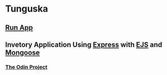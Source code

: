 # Tunguska
## [Run App](https://tunguska-production.up.railway.app/)
## Invetory Application Using [Express](https://expressjs.com/) with [EJS](https://ejs.co/) and [Mongoose](https://mongoosejs.com/)
### [The Odin Project](https://www.theodinproject.com/lessons/nodejs-inventory-application)
